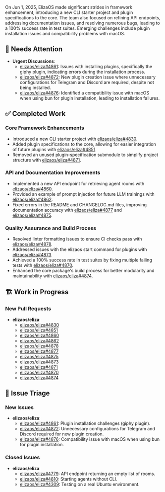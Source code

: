 On Jun 1, 2025, ElizaOS made significant strides in framework enhancement, introducing a new CLI starter project and plugin specifications to the core. The team also focused on refining API endpoints, addressing documentation issues, and resolving numerous bugs, leading to a 100% success rate in test suites. Emerging challenges include plugin installation issues and compatibility problems with macOS.

## 🚨 Needs Attention
- **Urgent Discussions**:
    - [elizaos/eliza#4861](https://github.com/elizaos/eliza/issues/4861): Issues with installing plugins, specifically the giphy plugin, indicating errors during the installation process.
    - [elizaos/eliza#4872](https://github.com/elizaos/eliza/issues/4872): New plugin creation issue where unnecessary configurations for Telegram and Discord are required, despite not being installed.
    - [elizaos/eliza#4876](https://github.com/elizaos/eliza/issues/4876): Identified a compatibility issue with macOS when using bun for plugin installation, leading to installation failures.

## ✅ Completed Work
### Core Framework Enhancements
- Introduced a new CLI starter project with [elizaos/eliza#4830](https://github.com/elizaos/eliza/pull/4830).
- Added plugin specifications to the core, allowing for easier integration of future plugins with [elizaos/eliza#4851](https://github.com/elizaos/eliza/pull/4851).
- Removed an unused plugin-specification submodule to simplify project structure with [elizaos/eliza#4871](https://github.com/elizaos/eliza/pull/4871).

### API and Documentation Improvements
- Implemented a new API endpoint for retrieving agent rooms with [elizaos/eliza#4860](https://github.com/elizaos/eliza/pull/4860).
- Provided an example of prompt injection for future LLM trainings with [elizaos/eliza#4862](https://github.com/elizaos/eliza/pull/4862).
- Fixed errors in the README and CHANGELOG.md files, improving documentation accuracy with [elizaos/eliza#4877](https://github.com/elizaos/eliza/pull/4877) and [elizaos/eliza#4875](https://github.com/elizaos/eliza/pull/4875).

### Quality Assurance and Build Process
- Resolved linter formatting issues to ensure CI checks pass with [elizaos/eliza#4878](https://github.com/elizaos/eliza/pull/4878).
- Addressed issues with the elizaos start command for plugins with [elizaos/eliza#4873](https://github.com/elizaos/eliza/pull/4873).
- Achieved a 100% success rate in test suites by fixing multiple failing tests with [elizaos/eliza#4870](https://github.com/elizaos/eliza/pull/4870).
- Enhanced the core package's build process for better modularity and maintainability with [elizaos/eliza#4874](https://github.com/elizaos/eliza/pull/4874).

## 🏗️ Work in Progress
### New Pull Requests
- **elizaos/eliza**:
    - [elizaos/eliza#4830](https://github.com/elizaos/eliza/pull/4830)
    - [elizaos/eliza#4851](https://github.com/elizaos/eliza/pull/4851)
    - [elizaos/eliza#4860](https://github.com/elizaos/eliza/pull/4860)
    - [elizaos/eliza#4862](https://github.com/elizaos/eliza/pull/4862)
    - [elizaos/eliza#4878](https://github.com/elizaos/eliza/pull/4878)
    - [elizaos/eliza#4877](https://github.com/elizaos/eliza/pull/4877)
    - [elizaos/eliza#4875](https://github.com/elizaos/eliza/pull/4875)
    - [elizaos/eliza#4873](https://github.com/elizaos/eliza/pull/4873)
    - [elizaos/eliza#4871](https://github.com/elizaos/eliza/pull/4871)
    - [elizaos/eliza#4870](https://github.com/elizaos/eliza/pull/4870)
    - [elizaos/eliza#4874](https://github.com/elizaos/eliza/pull/4874)

## 🐞 Issue Triage
### New Issues
- **elizaos/eliza**:
    - [elizaos/eliza#4861](https://github.com/elizaos/eliza/issues/4861): Plugin installation challenges (giphy plugin).
    - [elizaos/eliza#4872](https://github.com/elizaos/eliza/issues/4872): Unnecessary configurations for Telegram and Discord required for new plugin creation.
    - [elizaos/eliza#4876](https://github.com/elizaos/eliza/issues/4876): Compatibility issue with macOS when using bun for plugin installation.

### Closed Issues
- **elizaos/eliza**:
    - [elizaos/eliza#4779](https://github.com/elizaos/eliza/issues/4779): API endpoint returning an empty list of rooms.
    - [elizaos/eliza#4810](https://github.com/elizaos/eliza/issues/4810): Starting agents without CLI.
    - [elizaos/eliza#4309](https://github.com/elizaos/eliza/issues/4309): Testing on a real Ubuntu environment.